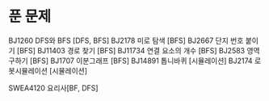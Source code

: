 # 푼 문제

BJ1260 DFS와 BFS [DFS, BFS]
BJ2178 미로 탐색 [BFS]
BJ2667 단지 번호 붙이기 [BFS]
BJ11403 경로 찾기 [BFS]
BJ11734 연결 요소의 개수 [BFS]
BJ2583 영역 구하기 [BFS]
BJ1707 이분그래프 [BFS]
BJ14891 톱니바퀴 [시뮬레이션]
BJ2174 로봇시뮬레이션 [시뮬레이션]

SWEA4120 요리사[BF, DFS]
